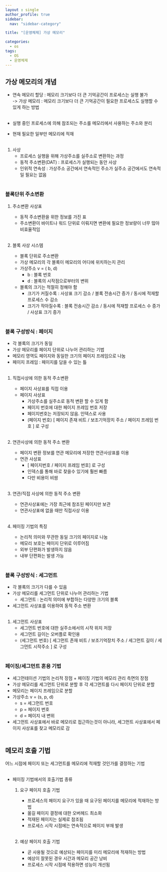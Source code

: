 ```yaml
---
layout : single
author_profile: true
sidebar: 
  nav: "sidebar-category"

title: "[운영체제] 가상 메모리"

categories:
  - os
tags:
  - OS
  - 운영체제
---
```


## 가상 메모리의 개념
- 연속 메모리 할당 : 메모리 크기보다 더 큰 기억공간이 프로세스는 실행 불가<br>
	-> 가상 메모리 : 메모리 크기보다 더 큰 기억공간이 필요한 프로세스도 실행할 수 있게 하는 방법<br><br>

- 실행 중인 프로세스에 의해 참조되는 주소를 메모리에서 사용하는 주소와 분리<br>
- 현재 필요한 일부만 메모리에 적재<br><br>

1. 사상
	- 프로세스 실행을 위해 가상주소를 실주소로 변환하는 과정<br>
	- 동적 주소변환(DAT) : 프로세스가 실행되는 동안 사상<br>
	- 인위적 연속성 : 가상주소 공간에서 연속적인 주소가 실주소 공간에서도 연속적일 필요는 없음<br><br>

### 블록단위 주소변환
1. 주소변환 사상표<br>
	 - 동적 주소변환을 위한 정보를 가진 표<br>
	 - 주소변환이 바이트나 워드 단위로 이뤄지면 변환에 필요한 정보량이 너무 많아 비효율적임<br><br>

2. 블록 사상 시스템<br>
	- 블록 단위로 주소변환<br>
	- 가상 메모리의 각 블록이 메모리의 어디에 위치하는지 관리 <br>
	- 가상주소 v = ( b, d)<br>
		- b : 블록 번호<br>
		- d : 블록의 시작점으로부터의 변위<br>
	- 블록의 크기는 적절히 정해야 함<br>
		- 크기가 커질수록 : 사상표 크기 감소 / 블록 전송시간 증가 / 동시에 적재할 프로세스 수 감소<br>
		- 크기가 작아질수록 : 블록 전송시간 감소 / 동시에 적재할 프로세스 수 증가 / 사상표 크기 증가<br><br>

### 블록 구성방식 : 페이지
- 각 블록의 크기가 동일<br>
- 가상 메모리를 페이지 단위로 나누어 관리하는 기법<br>
- 메모리 영역도 페이지와 동일한 크기의 페이지 프레임으로 나눔<br>
- 페이지 프레임 : 페이지를 담을 수 있는 틀<br><br>

1. 직접사상에 의한 동적 주소변환<br>
	- 페이지 사상표를 직접 이용<br>
	- 페이지 사상표<br>
		- 가상주소를 실주소로 동적 변환 할 수 있게 함<br>
		- 페이지 번호에 대한 페이지 프레임 번호 저장<br>
		- 페이지번호는 저장되지 않음. 인덱스로 사용<br>
		- (페이지 번호) [ 페이지 존재 비트 / 보조기억장치 주소 / 페이지 프레임 번호 ] 로 구성<br><br>

2. 연관사상에 의한 동적 주소 변환<br>
	- 페이지 변환 정보를 연관 메모리에 저장한 연관사상표를 이용<br>
	- 연관 사상표<br>
		- [ 페이지번호 / 페이지 프레임 번호] 로 구성<br>
		- 인덱스를 통해 바로 찾을수 있기에 훨씬 빠름<br>
		- 다만 비용이 비쌈<br><br>

3. 연관/직접 사상에 의한 동적 주소 변환<br>
	- 연관사상표에는 가장 최근에 참조된 페이지만 보관<br>
	- 연관사상표에 없을 때만 직접사상 이용<br><br>

4. 페이징 기법의 특징<br>
	- 논리적 의미와 무관한 동일 크기의 페이지로 나눔<br>
	- 메모리 보호는 페이지 단위로 이루어짐<br>
	- 외부 단편화가 발생하지 않음<br>
	- 내부 단편화는 발생 가능<br><br>

### 블록 구성방식 : 세그먼트
- 각 블록의 크기가 다를 수 있음<br>
- 가상 메모리를 세그먼트 단위로 나누어 관리하는 기법<br>
	- 세그먼트 : 논리적 의미에 부합하는 다양한 크기의 블록 <br>
- 세그먼트 사상표를 이용하여 동적 주소 변환<br><br>

1. 세그먼트 사상표<br>
	- 세그먼트 번호에 대한 실주소에서의 시작 위치 저장<br>
	- 세그먼트 길이는 오버플로 확인용<br>
	- (세그먼트 번호) [ 세그먼트 존재 비트 / 보조기억장치 주소 / 세그먼트 길이 / 세그먼트 시작주소 ] 로 구성<br><br>

### 페이징/세그먼트 혼용 기법
- 세그먼테이션 기법의 논리적 장점 + 페이징 기법의 메모리 관리 측면의 장점<br>
- 가상 메모리를 세그먼트 단위로 분할 후 각 세그먼트를 다시 페이지 단위로 분할<br>
- 메모리는 페이지 프레임으로 분할<br>
- 가상주소 v = (s, p, d)<br>
	- s = 세그먼트 번호<br>
	- p = 페이지 번호<br>
	- d = 페이지 내 변위<br>
- 세그먼트 사상표에서 바로 메모리로 접근하는것이 아니라, 세그먼트 사상표에서 페이지 사상표를 찾고 메모리로 감<br><br>

## 메모리 호출 기법
어느 시점에 페이지 또는 세그먼트를 메모리에 적재할 것인가를 결정하는 기법<br><br>

- 페이징 기법에서의 호출기법 종류<br>
	1. 요구 페이지 호출 기법<br>
		- 프로세스의 페이지 요구가 있을 때 요구된 페이지를 메모리에 적재하는 방법<br>
		- 옮길 페이지 결정에 대한 오버헤드 최소화<br>
		- 적재된 페이지는 실제로 참조됨<br>
		- 프로세스 시작 시점에는 연속적으로 페이지 부재 발생<br><br>
 
	2. 예상 페이지 호출 기법<br>
		- 곧 사용될 것으로 예상되는 페이지를 미리 메모리에 적재하는 방법<br>
		- 예상이 잘못된 경우 시간과 메모리 공간 낭비<br>
		- 프로세스 시작 시점에 적용하면 성능이 개선됨<br><br>

